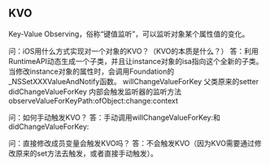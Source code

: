 ##  KVO

Key-Value Observing，俗称“键值监听”，可以监听对象某个属性值的变化。


问：iOS用什么方式实现对一个对象的KVO？（KVO的本质是什么？）
答：利用RuntimeAPI动态生成一个子类，并且让instance对象的isa指向这个全新的子类。当修改instance对象的属性时，会调用Foundation的_NSSetXXXValueAndNotify函数。
willChangeValueForKey
父类原来的setter
didChangeValueForKey
内部会触发监听器的监听方法observeValueForKeyPath:ofObject:change:context


问：如何手动触发KVO？
答：手动调用willChangeValueForKey:和didChangeValueForKey:

问：直接修改成员变量会触发KVO吗？
答：不会触发KVO（因为KVO需要通过修改原来的set方法去触发，或者直接手动触发）。

